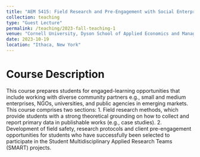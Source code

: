 ```yaml
---
title: "AEM 5415: Field Research and Pre-Engagement with Social Enterprises in Emerging Markets"
collection: teaching
type: "Guest Lecture"
permalink: /teaching/2023-fall-teaching-1 
venue: "Cornell University, Dyson School of Applied Economics and Management"
date: 2023-10-19
location: "Ithaca, New York"
---
```




Course Description
======
This course prepares students for engaged-learning opportunities that include working with diverse community partners e.g., small and medium enterprises, NGOs, universities, and public agencies in emerging markets. This course comprises two sections: 1. Field research methods, which provide students with a strong theoretical grounding on how to collect and report primary data in publishable works (e.g., case studies). 2. Development of field safety, research protocols and client pre-engagement opportunities for students who have successfully been selected to participate in the Student Multidisciplinary Applied Research Teams (SMART) projects. 
